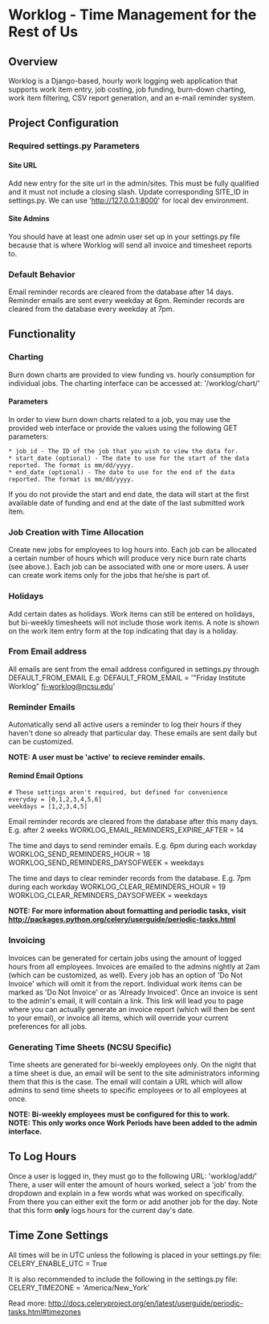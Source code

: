 # Worklog - Time Management for the Rest of Us #

## Overview ##

Worklog is a Django-based, hourly work logging web application that supports work item entry, job costing, job funding, burn-down charting, work item filtering, CSV report generation, and an e-mail reminder system.

## Project Configuration ##

### Required settings.py Parameters ###

#### Site URL ####

Add new entry for the site url in the admin/sites. This must be fully qualified and it must not include a closing slash. Update corresponding SITE_ID in settings.py. We can use 'http://127.0.0.1:8000' for local dev environment.

#### Site Admins ####

You should have at least one admin user set up in your settings.py file because that is where Worklog will send all invoice and timesheet reports to.

### Default Behavior ###

Email reminder records are cleared from the database after 14 days.
Reminder emails are sent every weekday at 6pm.
Reminder records are cleared from the database every weekday at 7pm.

## Functionality ##

### Charting ###

Burn down charts are provided to view funding vs. hourly consumption for individual jobs. The charting interface can be accessed at: '/worklog/chart/'

#### Parameters ####

In order to view burn down charts related to a job, you may use the provided web interface or provide the values using the following GET parameters:

	* job_id - The ID of the job that you wish to view the data for.
	* start_date (optional) - The date to use for the start of the data reported. The format is mm/dd/yyyy.
	* end_date (optional) - The date to use for the end of the data reported. The format is mm/dd/yyyy.

If you do not provide the start and end date, the data will start at the first available date of funding and end at the date of the last submitted work item.

### Job Creation with Time Allocation ###

Create new jobs for employees to log hours into. Each job can be allocated a certain number of hours which will produce very nice burn rate charts (see above.). Each job can be associated with one or more users. A user can create work items only for the jobs that he/she is part of.

### Holidays ###

Add certain dates as holidays.  Work items can still be entered on holidays, but bi-weekly timesheets will not include those work items.  A note is shown on the work item entry form at the top indicating that day is a holiday.

### From Email address ###
All emails are sent from the email address configured in settings.py through DEFAULT_FROM_EMAIL
E.g: DEFAULT_FROM_EMAIL = '"Friday Institute Worklog" <fi-worklog@ncsu.edu>'

### Reminder Emails ###

Automatically send all active users a reminder to log their hours if they haven't done so already that particular day. These emails are sent daily but can be customized.   

__NOTE: A user must be 'active' to recieve reminder emails.__

#### Remind Email Options ####

	# These settings aren't required, but defined for convenience
    everyday = [0,1,2,3,4,5,6]
    weekdays = [1,2,3,4,5]

Email reminder records are cleared from the database after this many days. E.g. after 2 weeks
WORKLOG_EMAIL_REMINDERS_EXPIRE_AFTER = 14

The time and days to send reminder emails. E.g. 6pm during each workday
WORKLOG_SEND_REMINDERS_HOUR = 18
WORKLOG_SEND_REMINDERS_DAYSOFWEEK = weekdays

The time and days to clear reminder records from the database. E.g. 7pm during each workday
WORKLOG_CLEAR_REMINDERS_HOUR = 19
WORKLOG_CLEAR_REMINDERS_DAYSOFWEEK = weekdays

__NOTE: For more information about formatting and periodic tasks, visit http://packages.python.org/celery/userguide/periodic-tasks.html__

### Invoicing ###

Invoices can be generated for certain jobs using the amount of logged hours from all employees. Invoices are emailed to the admins nightly at 2am (which can be customized, as well). Every job has an option of 'Do Not Invoice' which will omit it from the report. Individual work items can be marked as 'Do Not Invoice' or as 'Already Invoiced'. Once an invoice is sent to the admin's email, it will contain a link. This link will lead you to page where you can actually generate an invoice report (which will then be sent to your email), or invoice all items, which will override your current preferences for all jobs.

### Generating Time Sheets (NCSU Specific) ###

Time sheets are generated for bi-weekly employees only. On the night that a time sheet is due, an email will be sent to the site administrators informing them that this is the case. The email will contain a URL which will allow admins to send time sheets to specific employees or to all employees at once.   

__NOTE: Bi-weekly employees must be configured for this to work.__  
__NOTE: This only works once Work Periods have been added to the admin interface.__

## To Log Hours ##

Once a user is logged in, they must go to the following URL: 'worklog/add/'
There, a user will enter the amount of hours worked, select a 'job' from the dropdown and explain in a few words what was worked on specifically. From there you can either exit the form or add another job for the day. Note that this form **only** logs hours for the current day's date.

## Time Zone Settings ##

All times will be in UTC unless the following is placed in your settings.py file:
CELERY_ENABLE_UTC = True

It is also recommended to include the following in the settings.py file:
CELERY_TIMEZONE = 'America/New_York'

Read more: http://docs.celeryproject.org/en/latest/userguide/periodic-tasks.html#timezones
